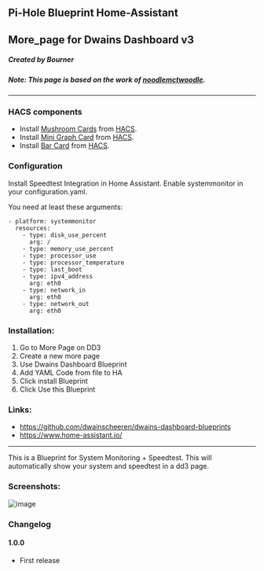 ## Pi-Hole Blueprint Home-Assistant
## More_page for Dwains Dashboard v3
##### Created by Bourner
##### Note: This page is based on the work of [noodlemctwoodle](https://github.com/noodlemctwoodle). 
---

### HACS components

- Install [Mushroom Cards](https://github.com/piitaya/lovelace-mushroom) from [HACS](https://hacs.xyz).
- Install [Mini Graph Card](https://github.com/kalkih/mini-graph-card) from [HACS](https://hacs.xyz).
-  Install [Bar Card](https://github.com/custom-cards/bar-card) from [HACS](https://hacs.xyz).

### Configuration

Install Speedtest Integration in Home Assistant. 
Enable systemmonitor in your configuration.yaml.

You need at least these arguments:

```
- platform: systemmonitor
  resources:
    - type: disk_use_percent
      arg: / 
    - type: memory_use_percent      
    - type: processor_use     
    - type: processor_temperature
    - type: last_boot
    - type: ipv4_address
      arg: eth0
    - type: network_in
      arg: eth0     
    - type: network_out
      arg: eth0       
```      



### Installation: 
  
1.  Go to More Page on DD3
2.  Create a new more page
3.  Use Dwains Dashboard Blueprint
4.  Add YAML Code from file to HA
5.  Click install Blueprint
6.  Click Use this Blueprint


### Links:
* https://github.com/dwainscheeren/dwains-dashboard-blueprints
* https://www.home-assistant.io/

---

This is a Blueprint for System Monitoring + Speedtest.
This will automatically show your system and speedtest in a dd3 page.

### Screenshots:

![image](https://user-images.githubusercontent.com/64064679/165935062-de390fc5-390f-4d24-9e0f-d7dcefeb2864.png)

### Changelog
#### 1.0.0
- First release


